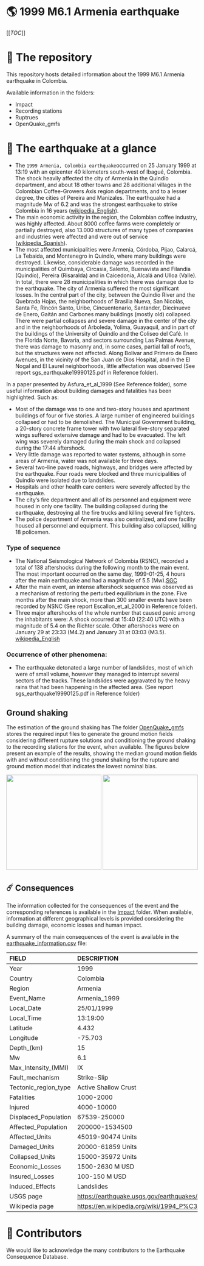 # 🌎 1999 M6.1 Armenia earthquake
[[_TOC_]]

# 📂 The repository  

This repository hosts detailed information about the 1999 M6.1 Armenia earthquake in Colombia.

Available information in the folders:

- Impact
- Recording stations
- Ruptrues
- OpenQuake_gmfs 


# 🚀 The earthquake at a glance 
- The `1999 Armenia, Colombia earthquake`occurred on 25 January 1999 at 13:19 with an epicenter 40 kilometers south-west of Ibagué, Colombia. The shock heavily affected the city of Armenia in the Quindío department, and about 18 other towns and 28 additional villages in the Colombian Coffee-Growers Axis region departments, and to a lesser degree, the cities of Pereira and Manizales. The earthquake had a magnitude Mw of 6.2 and was the strongest earthquake to strike Colombia in 16 years ([wikipedia_English](https://en.wikipedia.org/wiki/1999_Armenia,_Colombia_earthquake)).
- The main economic activity in the region, the Colombian coffee industry, was highly affected. About 8000 coffee farms were completely or partially destroyed, also 13.000 structures of many types of companies and industries were affected and were out of service ([wikipedia_Spanish](https://es.wikipedia.org/wiki/Terremoto_del_eje_cafetero_de_1999)).
- The most affected municipalities were Armenia, Córdoba, Pijao, Calarcá, La Tebaida, and Montenegro in Quindío, where many buildings were destroyed. Likewise, considerable damage was recorded in the municipalities of Quimbaya, Circasia, Salento, Buenavista and Filandia (Quindío), Pereira (Risaralda) and in Caicedonia, Alcalá and Ulloa (Valle). In total, there were 28 municipalities in which there was damage due to the earthquake. The city of Armenia suffered the most significant losses. In the central part of the city, between the Quindío River and the Quebrada Hojas, the neighborhoods of Brasilia Nueva, San Nicolás, Santa Fe, Rincón Santo, Uribe, Cincuentenario, Santander, Diecinueve de Enero, Gaitán and Carbones many buildings (mostly old) collapsed. There were partial collapses and severe damage in the center of the city and in the neighborhoods of Arboleda, Yolima, Guayaquil, and in part of the buildings of the University of Quindío and the Coliseo del Café. In the Florida Norte, Bavaria, and sectors surrounding Las Palmas Avenue, there was damage to masonry and, in some cases, partial fall of roofs, but the structures were not affected. Along Bolívar and Primero de Enero Avenues, in the vicinity of the San Juan de Dios Hospital, and in the El Nogal and El Laurel neighborhoods, little affectation was observed (See report sgs_earthquake19990125.pdf in Reference folder).

In a paper presented by Asfura_et_al_1999 (See Reference folder), some useful information about building damages and fatalities has been highlighted. Such as:
- Most of the damage was to one and two-story houses and apartment buildings of four or five stories. A large number of engineered buildings collapsed or had to be demolished. The Municipal Government building, a 20-story concrete frame tower with two lateral five-story separated wings suffered extensive damage and had to be evacuated. The left wing was severely damaged during the main shock and collapsed during the 17:44 aftershock.
- Very little damage was reported to water systems, although in some areas of Armenia, water was not available for three days.
- Several two-line paved roads, highways, and bridges were affected by the earthquake. Four roads were blocked and three municipalities of Quindío were isolated due to landslides.
- Hospitals and other health care centers were severely affected by the earthquake.
- The city’s fire department and all of its personnel and equipment were housed in only one facility. The building collapsed during the earthquake, destroying all the fire trucks and killing several fire fighters.
- The police department of Armenia was also centralized, and one facility housed all personnel and equipment. This building also collapsed, killing 18 policemen.


### Type of sequence
- The National Seismological Network of Colombia (RSNC), recorded a total of 138 aftershocks during the following month to the main event. The most important occurred on the same day, 1999-01-25, 4 hours after the main earthquake and had a magnitude of 5.5 (Mw).[SGC](http://sish.sgc.gov.co/visor/sesionServlet?metodo=irAInfoDetallada&idSismo=62)
- After the main event, an intense aftershock sequence was observed as a mechanism of restoring the perturbed equilibrium in the zone. Five months after the main shock, more than 300 smaller events have been recorded by NSNC (See report Escallon_et_al_2000 in Reference folder).
- Three major aftershocks of the whole number that caused panic among the inhabitants were: A shock occurred at 15:40 (22:40 UTC) with a magnitude of 5.4 on the Richter scale. Other aftershocks were on January 29 at 23:33 (M4.2) and January 31 at 03:03 (M3.5). [wikipedia_English](https://en.wikipedia.org/wiki/1999_Armenia,_Colombia_earthquake)


### Occurrence of other phenomena: 
- The earthquake detonated a large number of landslides, most of which were of small volume, however they managed to interrupt several sectors of the tracks. These landslides were aggravated by the heavy rains that had been happening in the affected area. (See report sgs_earthquake19990125.pdf in Reference folder)



## Ground shaking

The estimation of the ground shaking has The folder [OpenQuake_gmfs](./OpenQuake_gmfs/) stores the required input files to generate the ground motion fields considering different rupture solutions and conditioning the ground shaking to the recording stations for the event, when available. The figures below present an example of the results, showing the median ground motion fields with and without conditioning the ground shaking for the rupture and ground motion model that indicates the lowest nominal bias.

<img src="./OpenQuake_gmfs/median_gmf_stations_none.png" height="250">
<img src="./OpenQuake_gmfs/median_gmf_stations_seismic.png" height="250">

## ☄️ Consequences

The information collected for the consequences of the event and the corresponding references is available in the [Impact](./Impact) folder. When available, information at different geographical levels is provided considering the building damage, economic losses and human impact.

A summary of the main consequences of the event is available in the [earthquake_information.csv](./earthquake_information.csv) file:

| FIELD                | DESCRIPTION                                                            |
|:---------------------|:-----------------------------------------------------------------------|
| Year                 | 1999                                                                   |
| Country              | Colombia                                                               |
| Region               | Armenia                                                                |
| Event_Name           | Armenia_1999                                                           |
| Local_Date           | 25/01/1999                                                             |
| Local_Time           | 13:19:00                                                               |
| Latitude             | 4.432                                                                  |
| Longitude            | -75.703                                                                |
| Depth_(km)           | 15                                                                     |
| Mw                   | 6.1                                                                    |
| Max_Intensity_(MMI)  | IX                                                                     |
| Fault_mechanism      | Strike-Slip                                                            |
| Tectonic_region_type | Active Shallow Crust                                                   |
| Fatalities           | 1000-2000                                                              |
| Injured              | 4000-10000                                                             |
| Displaced_Population | 67539-250000                                                           |
| Affected_Population  | 200000-1534500                                                         |
| Affected_Units       | 45019-90474 Units                                                      |
| Damaged_Units        | 20000-61859 Units                                                      |
| Collapsed_Units      | 15000-35972 Units                                                      |
| Economic_Losses      | 1500-2630 M USD                                                        |
| Insured_Losses       | 100-150 M USD                                                          |
| Induced_Effects      | Landslides                                                             |
| USGS page            | https://earthquake.usgs.gov/earthquakes/eventpage/usp00091q3/executive |
| Wikipedia page       | https://en.wikipedia.org/wiki/1994_P%C3%A1ez_River_earthquake          |


# 🌟 Contributors 

We would like to acknowledge the many contributors to the Earthquake Consequence Database.

